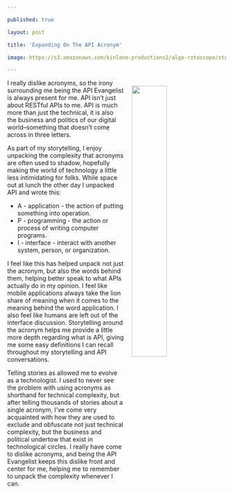 ---
published: true
layout: post
title: 'Expanding On The API Acronym'
image: https://s3.amazonaws.com/kinlane-productions2/algo-rotoscope/stories/server-racks-clouds_dark_dali.jpg
---

<p><img src="https://s3.amazonaws.com/kinlane-productions2/algo-rotoscope/stories/server-racks-clouds_dark_dali.jpg" align="right" width="40%" style="padding: 15px;" />
<p>I really dislike acronyms, so the irony surrounding me being the API Evangelist is always present for me. API isn’t just about RESTful APIs to me. API is much more than just the technical, it is also the business and politics of our digital world–something that doesn’t come across in three letters.

<p>As part of my storytelling, I enjoy unpacking the complexity that acronyms are often used to shadow, hopefully making the world of technology a little less intimidating for folks. While space out at lunch the other day I unpacked API and wrote this:

<ul>
  <li>A - application - the action of putting something into operation.</li>
  <li>P - programming - the action or process of writing computer programs.</li>
  <li>I - interface - interact with another system, person, or organization.</li>
</ul>

<p>I feel like this has helped unpack not just the acronym, but also the words behind them, helping better speak to what APIs actually do in my opinion. I feel like mobile applications always take the lion share of meaning when it comes to the meaning behind the word application. I also feel like humans are left out of the interface discussion. Storytelling around the acronym helps me provide a little more depth regarding what is API, giving me some easy definitions I can recall throughout my storytelling and API conversations.

<p>Telling stories as allowed me to evolve as a technologist. I used to never see the problem with using acronyms as shorthand for technical complexity, but after telling thousands of stories about a single acronym, I’ve come very acquainted with how they are used to exclude and obfuscate not just technical complexity, but the business and political undertow that exist in technological circles. I really have come to dislike acronyms, and being the API Evangelist keeps this dislike front and center for me, helping me to remember to unpack the complexity whenever I can.


